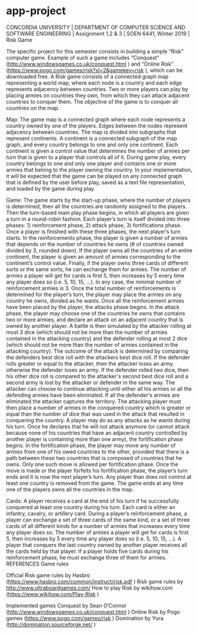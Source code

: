 # app-project
CONCORDIA UNIVERSITY | DEPARTMENT OF COMPUTER SCIENCE AND SOFTWARE ENGINEERING | Assignment 1,2 &amp; 3 | SOEN 6441, Winter 2019 | Risk Game


The specific project for this semester consists in building a simple “Risk” computer game. Example of such a game includes “Conquest” (http://www.windowsgames.co.uk/conquest.html ) and “Online Risk” (https://www.pogo.com/games/risk?sl=2&gamekey=risk ), which can be downloaded free. A Risk game consists of a connected graph map representing a world map, where each node is a country and each edge represents adjacency between countries. Two or more players can play by placing armies on countries they own, from which they can attack adjacent countries to conquer them. The objective of the game is to conquer all countries on the map.

Map: The game map is a connected graph where each node represents a country owned by one of the players. Edges between the nodes represent adjacency between countries. The map is divided into subgraphs that represent continents. A continent is a connected subgraph of the map graph, and every country belongs to one and only one continent. Each continent is given a control value that determines the number of armies per turn that is given to a player that controls all of it. During game play, every country belongs to one and only one player and contains one or more armies that belong to the player owning the country. In your implementation, it will be expected that the game can be played on any connected graph that is defined by the user before play, saved as a text file representation, and loaded by the game during play.

Game: The game starts by the start-up phase, where the number of players is determined, then all the countries are randomly assigned to the players. Then the turn-based main play phase begins, in which all players are given a turn in a round-robin fashion. Each player’s turn is itself divided into three phases: 1) reinforcement phase, 2) attack phase, 3) fortifications phase. Once a player is finished with these three phases, the next player’s turn starts. In the reinforcements phase, the player is given a number of armies that depends on the number of countries he owns (# of countries owned divided by 3, rounded down). If the player owns all the countries of an entire continent, the player is given an amount of armies corresponding to the continent’s control value. Finally, if the player owns three cards of different sorts or the same sorts, he can exchange them for armies. The number of armies a player will get for cards is first 5, then increases by 5 every time any player does so (i.e. 5, 10, 15, …). In any case, the minimal number of reinforcement armies is 3. Once the total number of reinforcements is determined for the player’s turn, the player may place the armies on any country he owns, divided as he wants. Once all the reinforcement armies have been placed by the player, the attacks phase begins. In the attack phase, the player may choose one of the countries he owns that contains two or more armies, and declare an attack on an adjacent country that is owned by another player. A battle is then simulated by the attacker rolling at most 3 dice (which should not be more than the number of armies contained in the attacking country) and the defender rolling at most 2 dice (which should not be more than the number of armies contained in the attacking country). The outcome of the attack is determined by comparing the defenders best dice roll with the attackers best dice roll. If the defender rolls greater or equal to the attacker, then the attacker loses an army otherwise the defender loses an army. If the defender rolled two dice, then his other dice roll is compared to the attacker's second best dice roll and a second army is lost by the attacker or defender in the same way. The attacker can choose to continue attacking until either all his armies or all the defending armies have been eliminated. If all the defender's armies are eliminated the attacker
captures the territory. The attacking player must then place a number of armies in the conquered country which is greater or equal than the number of dice that was used in the attack that resulted in conquering the country. A player may do as any attacks as he wants during his turn. Once he declares that he will not attack anymore (or cannot attack because none of his countries that have an adjacent country controlled by another player is containing more than one army), the fortification phase begins. In the fortification phase, the player may move any number of armies from one of his owed countries to the other, provided that there is a path between these two countries that is composed of countries that he owns. Only one such move is allowed per fortification phase. Once the move is made or the player forfeits his fortification phase, the player’s turn ends and it is now the next player’s turn. Any player than does not control at least one country is removed from the game. The game ends at any time one of the players owns all the countries in the map.

Cards: A player receives a card at the end of his turn if he successfully conquered at least one country during his turn. Each card is either an infantry, cavalry, or artillery card. During a player’s reinforcement phase, a player can exchange a set of three cards of the same kind, or a set of three cards of all different kinds for a number of armies that increases every time any player does so. The number of armies a player will get for cards is first 5, then increases by 5 every time any player does so (i.e. 5, 10, 15, …). A player that conquers the last country owned by another player receives all the cards held by that player. If a player holds five cards during his reinforcement phase, he must exchange three of them for armies. REFERENCES
Game rules

Official Risk game rules by Hasbro (https://www.hasbro.com/common/instruct/risk.pdf )
Risk game rules by http://www.ultraboardgames.com/
How to play Risk by wikihow.com (https://www.wikihow.com/Play-Risk )

Implemented games
Conquest by Sean O’Connor (http://www.windowsgames.co.uk/conquest.html )
Online Risk by Pogo games (https://www.pogo.com/games/risk )
Domination by Yura (http://domination.sourceforge.net/ )
